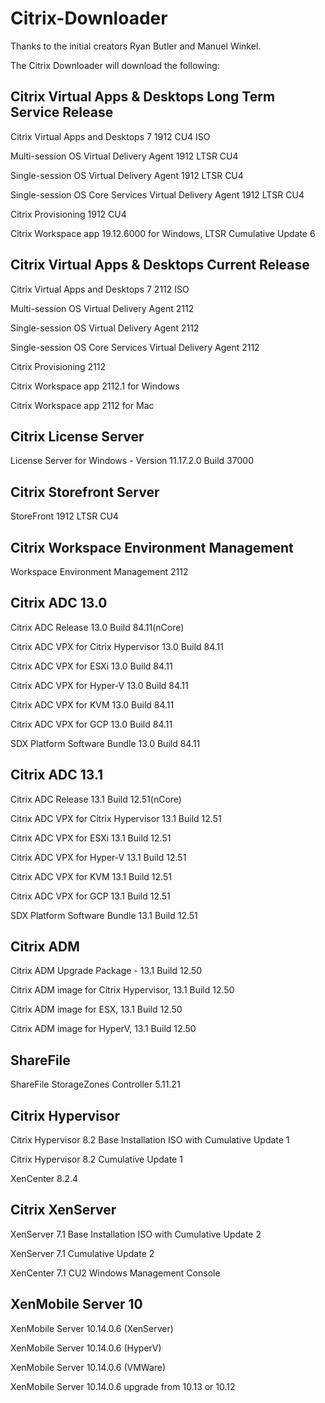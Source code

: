 # Citrix-Downloader


Thanks to the initial creators Ryan Butler and Manuel Winkel.

The Citrix Downloader will download the following:

## Citrix Virtual Apps & Desktops Long Term Service Release

Citrix Virtual Apps and Desktops 7 1912 CU4 ISO

Multi-session OS Virtual Delivery Agent 1912 LTSR CU4

Single-session OS Virtual Delivery Agent 1912 LTSR CU4

Single-session OS Core Services Virtual Delivery Agent 1912 LTSR CU4

Citrix Provisioning 1912 CU4

Citrix Workspace app 19.12.6000 for Windows, LTSR Cumulative Update 6

## Citrix Virtual Apps & Desktops Current Release

Citrix Virtual Apps and Desktops 7 2112 ISO

Multi-session OS Virtual Delivery Agent 2112

Single-session OS Virtual Delivery Agent 2112

Single-session OS Core Services Virtual Delivery Agent 2112

Citrix Provisioning 2112

Citrix Workspace app 2112.1 for Windows

Citrix Workspace app 2112 for Mac

## Citrix License Server
License Server for Windows - Version 11.17.2.0 Build 37000

## Citrix Storefront Server
StoreFront 1912 LTSR CU4

## Citrix Workspace Environment Management
Workspace Environment Management 2112

## Citrix ADC 13.0
Citrix ADC Release 13.0 Build 84.11(nCore)

Citrix ADC VPX for Citrix Hypervisor 13.0 Build 84.11

Citrix ADC VPX for ESXi 13.0 Build 84.11

Citrix ADC VPX for Hyper-V 13.0 Build 84.11

Citrix ADC VPX for KVM 13.0 Build 84.11

Citrix ADC VPX for GCP 13.0 Build 84.11

SDX Platform Software Bundle 13.0 Build 84.11

## Citrix ADC 13.1
Citrix ADC Release 13.1 Build 12.51(nCore)

Citrix ADC VPX for Citrix Hypervisor 13.1 Build 12.51

Citrix ADC VPX for ESXi 13.1 Build 12.51

Citrix ADC VPX for Hyper-V 13.1 Build 12.51

Citrix ADC VPX for KVM 13.1 Build 12.51

Citrix ADC VPX for GCP 13.1 Build 12.51

SDX Platform Software Bundle 13.1 Build 12.51

## Citrix ADM
Citrix ADM Upgrade Package - 13.1 Build 12.50

Citrix ADM image for Citrix Hypervisor, 13.1 Build 12.50

Citrix ADM image for ESX, 13.1 Build 12.50

Citrix ADM image for HyperV, 13.1 Build 12.50

## ShareFile
ShareFile StorageZones Controller 5.11.21

## Citrix Hypervisor
Citrix Hypervisor 8.2 Base Installation ISO with Cumulative Update 1

Citrix Hypervisor 8.2 Cumulative Update 1

XenCenter 8.2.4

## Citrix XenServer
XenServer 7.1 Base Installation ISO with Cumulative Update 2

XenServer 7.1 Cumulative Update 2

XenCenter 7.1 CU2 Windows Management Console

## XenMobile Server 10
XenMobile Server 10.14.0.6 (XenServer)

XenMobile Server 10.14.0.6 (HyperV)

XenMobile Server 10.14.0.6 (VMWare)

XenMobile Server 10.14.0.6 upgrade from 10.13 or 10.12
